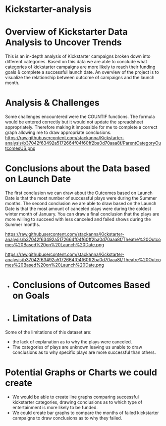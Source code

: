 # Kickstarter-analysis
# Overview of Kickstarter Data Analysis to Uncover Trends

This is an in-depth analysis of Kickstarter campaigns broken down into different categories. Based on this data we are able to conclude what categories of kickstarter campaigns are more likely to reach their funding goals & complete a successful launch date. An overview of the project is to visualize the relationship between outcome of campaigns and the launch month. 

# Analysis & Challenges
Some challenges encountered were the COUNTIF functions. The formula would be entered correctly but it would not update the spreadsheet appropriately. Therefore making it impossible for me to complete a correct graph allowing me to draw appropriate conclusions. 
https://raw.githubusercontent.com/stackanna/Kickstarter-analysis/b37042f63492a5172664f04f60ff2ba0d70aaa8f/ParentCategoryOutcomesUS.png

# Conclusions about the Data based on Launch Date

The first conclusion we can draw about the Outcomes based on Launch Date is that the most number of successful plays were during the Summer months. The second conclusion we are able to draw based on the Launch Date is that the most amount of canceled plays were during the coldest winter month of January. You can draw a final conclusion that the plays are more willing to succeed with less canceled and failed shows during the Summer months.

https://raw.githubusercontent.com/stackanna/Kickstarter-analysis/b37042f63492a5172664f04f60ff2ba0d70aaa8f/Theatre%20Outcomes%20Based%20on%20Launch%20Date.png

https://raw.githubusercontent.com/stackanna/Kickstarter-analysis/b37042f63492a5172664f04f60ff2ba0d70aaa8f/Theatre%20Outcomes%20Based%20on%20Launch%20Date.png

- # Conclusions of Outcomes Based on Goals

- # Limitations of Data 

Some of the limitations of this dataset are:
-  the lack of explanation as to why the plays were canceled. 
- The categories of plays are unknown leaving us unable to draw conclusions as to why specific plays are more successful than others.

# Potential Graphs or Charts we could create
-  We would be able to create line graphs comparing successful kickstarter categories, drawing conclusions as to which type of entertainment is more likely to be funded. 
- We could create bar graphs to compare the months of failed kickstarter campaigns to draw conclusions as to why they failed.
